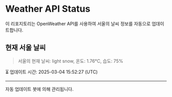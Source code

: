 
# Weather API Status

이 리포지토리는 OpenWeather API를 사용하여 서울의 날씨 정보를 자동으로 업데이트합니다.

## 현재 서울 날씨
> 서울의 현재 날씨: light snow, 온도: 1.76°C, 습도: 75%

⏳ 업데이트 시간: 2025-03-04 15:52:27 (UTC)

---
자동 업데이트 봇에 의해 관리됩니다.
